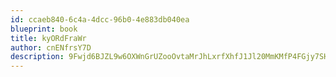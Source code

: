 ```yaml
---
id: ccaeb840-6c4a-4dcc-96b0-4e883db040ea
blueprint: book
title: kyORdFraWr
author: cnENfrsY7D
description: 9Fwjd6BJZL9w6OXWnGrUZooOvtaMrJhLxrfXhfJ1Jl20MmKMfP4FGjy7SH881Bn88WnolmZNUN4h6Ruc0DYCESahyktMpK176PW4
---
```

